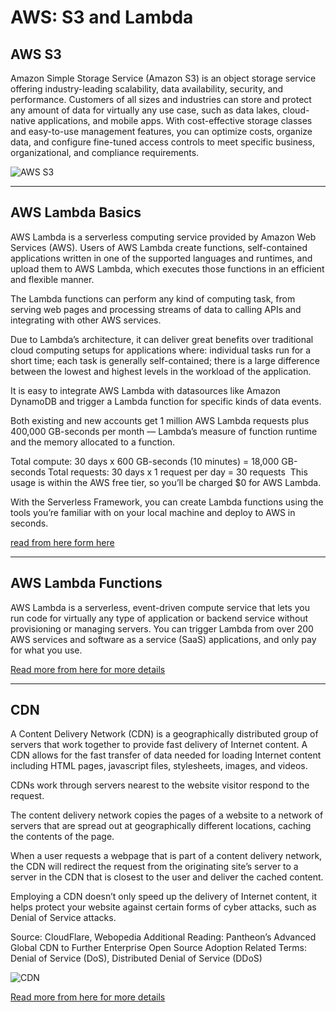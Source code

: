 #  AWS: S3 and Lambda




## AWS S3

Amazon Simple Storage Service (Amazon S3) is an object storage service offering industry-leading scalability, data availability, security, and performance. Customers of all sizes and industries can store and protect any amount of data for virtually any use case, such as data lakes, cloud-native applications, and mobile apps. With cost-effective storage classes and easy-to-use management features, you can optimize costs, organize data, and configure fine-tuned access controls to meet specific business, organizational, and compliance requirements.


![AWS S3](https://d1.awsstatic.com/re19/Westeros/Diagram_S3_Access_Points.fa88c474dc1073aede962aaf3a6af2d6b02be933.png)


------------

## AWS Lambda Basics

AWS Lambda is a serverless computing service provided by Amazon Web Services (AWS). Users of AWS Lambda create functions, self-contained applications written in one of the supported languages and runtimes, and upload them to AWS Lambda, which executes those functions in an efficient and flexible manner.

The Lambda functions can perform any kind of computing task, from serving web pages and processing streams of data to calling APIs and integrating with other AWS services.


Due to Lambda’s architecture, it can deliver great benefits over traditional cloud computing setups for applications where: individual tasks run for a short time; each task is generally self-contained; there is a large difference between the lowest and highest levels in the workload of the application.

It is easy to integrate AWS Lambda with datasources like Amazon DynamoDB and trigger a Lambda function for specific kinds of data events.

Both existing and new accounts get 1 million AWS Lambda requests plus 400,000 GB-seconds per month — Lambda’s measure of function runtime and the memory allocated to a function.

‍Total compute: 30 days x 600 GB-seconds (10 minutes) = 18,000 GB-seconds Total requests: 30 days x 1 request per day = 30 requests ‍ This usage is within the AWS free tier, so you’ll be charged $0 for AWS Lambda.

With the Serverless Framework, you can create Lambda functions using the tools you’re familiar with on your local machine and deploy to AWS in seconds.

[read from here form here](https://www.serverless.com/aws-lambda)



------------

## AWS Lambda Functions


AWS Lambda is a serverless, event-driven compute service that lets you run code for virtually any type of application or backend service without provisioning or managing servers. You can trigger Lambda from over 200 AWS services and software as a service (SaaS) applications, and only pay for what you use.

[Read more from here for more details](https://aws.amazon.com/lambda/)



---------------

## CDN


A Content Delivery Network (CDN) is a geographically distributed group of servers that work together to provide fast delivery of Internet content. A CDN allows for the fast transfer of data needed for loading Internet content including HTML pages, javascript files, stylesheets, images, and videos.



CDNs work through servers nearest to the website visitor respond to the request.

The content delivery network copies the pages of a website to a network of servers that are spread out at geographically different locations, caching the contents of the page.

When a user requests a webpage that is part of a content delivery network, the CDN will redirect the request from the originating site’s server to a server in the CDN that is closest to the user and deliver the cached content.


Employing a CDN doesn’t only speed up the delivery of Internet content, it helps protect your website against certain forms of cyber attacks, such as Denial of Service attacks.


Source: CloudFlare, Webopedia Additional Reading: Pantheon’s Advanced Global CDN to Further Enterprise Open Source Adoption Related Terms: Denial of Service (DoS), Distributed Denial of Service (DDoS)



![CDN](https://imagekit.io/blog/content/images/2020/06/Happy-User.jpg)




[Read more from here for more details](https://cyberhoot.com/cybrary/content-delivery-network-cdn/)


